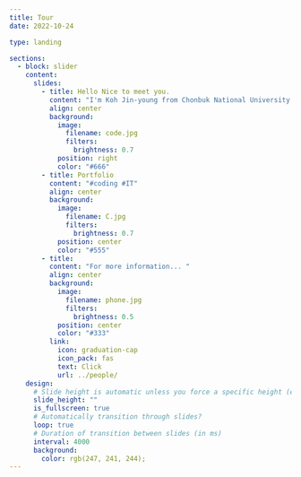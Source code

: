 ```yaml
---
title: Tour
date: 2022-10-24

type: landing

sections:
  - block: slider
    content:
      slides:
        - title: Hello Nice to meet you.
          content: "I'm Koh Jin-young from Chonbuk National University's IT Intelligence and Information."
          align: center
          background:
            image:
              filename: code.jpg
              filters:
                brightness: 0.7
            position: right
            color: "#666"
        - title: Portfolio
          content: "#coding #IT"
          align: center
          background:
            image:
              filename: C.jpg
              filters:
                brightness: 0.7
            position: center
            color: "#555"
        - title:
          content: "For more information... "
          align: center
          background:
            image:
              filename: phone.jpg
              filters:
                brightness: 0.5
            position: center
            color: "#333"
          link:
            icon: graduation-cap
            icon_pack: fas
            text: Click
            url: ../people/
    design:
      # Slide height is automatic unless you force a specific height (e.g. '400px')
      slide_height: ""
      is_fullscreen: true
      # Automatically transition through slides?
      loop: true
      # Duration of transition between slides (in ms)
      interval: 4000
      background:
        color: rgb(247, 241, 244);
---
```

